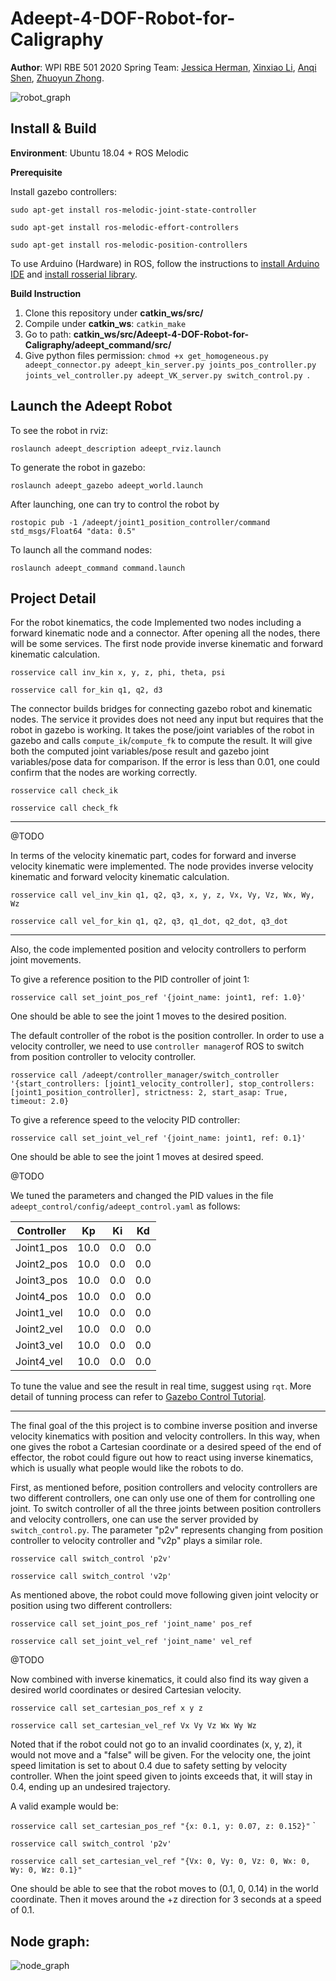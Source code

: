# Adeept-4-DOF-Robot-for-Caligraphy

**Author**:  WPI RBE 501 2020 Spring Team: [Jessica  Herman](https://github.com/KatConroy57), [Xinxiao Li](https://github.com/thejose5), [Anqi Shen](https://github.com/joeyzhong90595), [Zhuoyun Zhong](https://github.com/joeyzhong90595).

![robot_graph](demo/robot.png)

## Install & Build

**Environment**: Ubuntu 18.04 + ROS Melodic

**Prerequisite**

Install gazebo controllers:

`sudo apt-get install ros-melodic-joint-state-controller`

`sudo apt-get install ros-melodic-effort-controllers`

`sudo apt-get install ros-melodic-position-controllers`

To use Arduino (Hardware) in ROS, follow the instructions to [install Arduino IDE](http://wiki.ros.org/rosserial_arduino/Tutorials/Arduino%20IDE%20Setup) and [install rosserial library](http://wiki.ros.org/rosserial_arduino/Tutorials/Arduino%20IDE%20Setup).

**Build Instruction**

1. Clone this repository under **catkin_ws/src/**
2. Compile under **catkin_ws**: `catkin_make`
3. Go to path: **catkin_ws/src/Adeept-4-DOF-Robot-for-Caligraphy/adeept_command/src/**
4. Give python files permission: `chmod +x get_homogeneous.py adeept_connector.py adeept_kin_server.py joints_pos_controller.py joints_vel_controller.py adeept_VK_server.py switch_control.py `.

## Launch the Adeept Robot

To see the robot in rviz:

`roslaunch adeept_description adeept_rviz.launch`

To generate the robot in gazebo:

`roslaunch adeept_gazebo adeept_world.launch`

After launching, one can try to control the robot by

`rostopic pub -1 /adeept/joint1_position_controller/command std_msgs/Float64 "data: 0.5"`

To launch all the command nodes:

`roslaunch adeept_command command.launch`


## Project Detail

For the robot kinematics, the code Implemented two nodes including a forward kinematic node and a connector. After opening all the nodes, there will be some services. The first node provide inverse kinematic and forward kinematic calculation.

`rosservice call inv_kin x, y, z, phi, theta, psi` 

`rosservice call for_kin q1, q2, d3 `

The connector builds bridges for connecting gazebo robot and kinematic nodes. The service it provides does not need any input but requires that the robot in gazebo is working. It takes the pose/joint variables of the robot in gazebo and calls `compute_ik`/`compute_fk` to compute the result. It will give both the computed joint variables/pose result and gazebo joint variables/pose data for comparison. If the error is less than 0.01, one could confirm that the nodes are working correctly.

`rosservice call check_ik` 

`rosservice call check_fk` 

---

@TODO

In terms of the velocity kinematic part, codes for forward and inverse velocity kinematic were implemented. The node provides inverse velocity kinematic and forward velocity kinematic calculation.

`rosservice call vel_inv_kin q1, q2, q3, x, y, z, Vx, Vy, Vz, Wx, Wy, Wz` 

`rosservice call vel_for_kin q1, q2, q3, q1_dot, q2_dot, q3_dot`

---

Also, the code implemented position and velocity controllers to perform joint movements. 

To give a reference position to the PID controller of joint 1:

`rosservice call set_joint_pos_ref '{joint_name: joint1, ref: 1.0}'`  

One should be able to see the joint 1 moves to the desired position.

The default controller of the robot is the position controller. In order to use a velocity controller, we need to use `controller manager`of ROS to switch from position controller to velocity controller.

`rosservice call /adeept/controller_manager/switch_controller '{start_controllers: [joint1_velocity_controller], stop_controllers: [joint1_position_controller], strictness: 2, start_asap: True, timeout: 2.0}`

To give a reference speed to the velocity PID controller:

`rosservice call set_joint_vel_ref '{joint_name: joint1, ref: 0.1}'`  

One should be able to see the joint 1 moves at desired speed.

@TODO

We tuned the parameters and changed the PID values in the file `adeept_control/config/adeept_control.yaml` as follows:

| Controller | Kp   | Ki   | Kd   |
| ---------- | ---- | ---- | ---- |
| Joint1_pos | 10.0 | 0.0  | 0.0  |
| Joint2_pos | 10.0 | 0.0  | 0.0  |
| Joint3_pos | 10.0 | 0.0  | 0.0  |
| Joint4_pos | 10.0 | 0.0  | 0.0  |
| Joint1_vel | 10.0 | 0.0  | 0.0  |
| Joint2_vel | 10.0 | 0.0  | 0.0  |
| Joint3_vel | 10.0 | 0.0  | 0.0  |
| Joint4_vel | 10.0 | 0.0  | 0.0  |

To tune the value and see the result in real time, suggest using `rqt`. More detail of tunning process can refer to [Gazebo Control Tutorial](http://gazebosim.org/tutorials?tut=ros_control).

---

The final goal of the this project is to combine inverse position and inverse velocity kinematics with position and velocity controllers. In this way, when one gives the robot a Cartesian coordinate or a desired speed of the end of effector, the robot could figure out how to react using inverse kinematics, which is usually what people would like the robots to do.

First, as mentioned before, position controllers and velocity controllers are two different controllers, one can only use one of them for controlling one joint. To switch controller of all the three joints between position controllers and velocity controllers, one can use the server provided by `switch_control.py`. The parameter "p2v" represents changing from position controller to velocity controller and "v2p" plays a similar role.

`rosservice call switch_control 'p2v'` 

`rosservice call switch_control 'v2p'` 

As mentioned above, the robot could move following given joint velocity or position using two different controllers:

`rosservice call set_joint_pos_ref 'joint_name' pos_ref` 

`rosservice call set_joint_vel_ref 'joint_name' vel_ref` 

@TODO

Now combined with inverse kinematics, it could also find its way given a desired world coordinates or desired Cartesian velocity.

`rosservice call set_cartesian_pos_ref x y z` 

`rosservice call set_cartesian_vel_ref Vx Vy Vz Wx Wy Wz` 

Noted that if the robot could not go to an invalid coordinates (x, y, z), it would not move and a "false" will be given. For the velocity one, the joint speed limitation is set to about 0.4 due to safety setting by velocity controller. When the joint speed given to joints exceeds that, it will stay in 0.4, ending up an undesired trajectory.

A valid example would be:

`rosservice call set_cartesian_pos_ref "{x: 0.1, y: 0.07, z: 0.152}"` `

`rosservice call switch_control 'p2v'`

`rosservice call set_cartesian_vel_ref "{Vx: 0, Vy: 0, Vz: 0, Wx: 0, Wy: 0, Wz: 0.1}"`

One should be able to see that the robot moves to (0.1, 0, 0.14) in the world coordinate. Then it moves around the +z direction for 3 seconds at a speed of 0.1.

## Node graph:

![node_graph](demo/node_graph.png)
